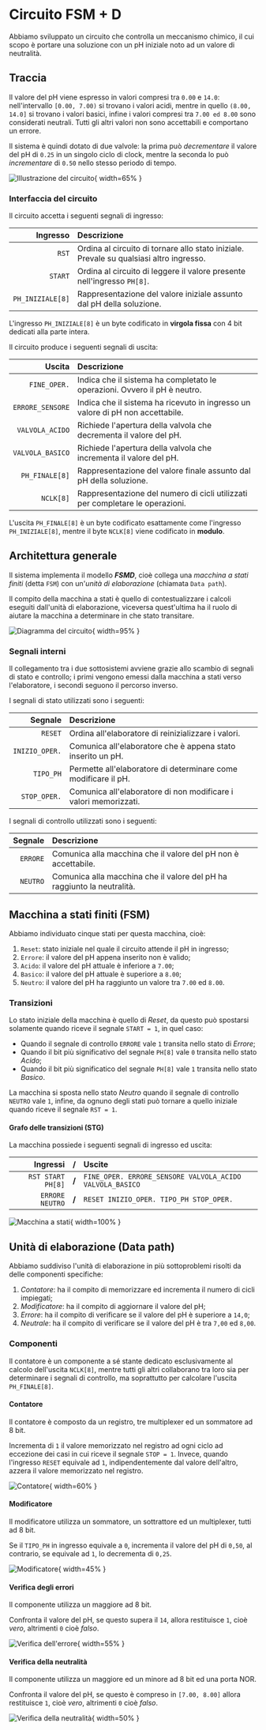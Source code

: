 # Circuito FSM + D

Abbiamo sviluppato un circuito che controlla un meccanismo chimico, il cui scopo è portare una soluzione con un pH iniziale noto ad un valore di neutralità.

## Traccia

Il valore del pH viene espresso in valori compresi tra `0.00` e `14.0`: nell'intervallo `[0.00, 7.00)` si trovano i valori acidi, mentre in quello `(8.00, 14.0]` si trovano i valori basici, infine i valori compresi tra `7.00 ed 8.00` sono considerati neutrali. Tutti gli altri valori non sono accettabili e comportano un errore.

Il sistema è quindi dotato di due valvole: la prima può *decrementare* il valore del pH di `0.25` in un singolo ciclo di clock, mentre la seconda lo può *incrementare* di `0.50` nello stesso periodo di tempo.

![Illustrazione del circuito](./img/abstract-system.jpg "Illustrazione astratta del sistema."){ width=65% }

### Interfaccia del circuito

Il circuito accetta i seguenti segnali di ingresso:

| **Ingresso**          | **Descrizione**                                                                         |
| --------------------: | :-------------------------------------------------------------------------------------- |
| `RST`                 | Ordina al circuito di tornare allo stato iniziale. Prevale su qualsiasi altro ingresso. |
| `START`               | Ordina al circuito di leggere il valore presente nell'ingresso `PH[8]`.                 |
| `PH_INIZIALE[8]`      | Rappresentazione del valore iniziale assunto dal pH della soluzione.                    |

L'ingresso `PH_INIZIALE[8]` è un byte codificato in **virgola fissa** con 4 bit dedicati alla parte intera.

Il circuito produce i seguenti segnali di uscita:

| **Uscita**            | **Descrizione**                                                                         |
| --------------------: | :-------------------------------------------------------------------------------------- |
| `FINE_OPER.`          | Indica che il sistema ha completato le operazioni. Ovvero il pH è neutro.               |
| `ERRORE_SENSORE`      | Indica che il sistema ha ricevuto in ingresso un valore di pH non accettabile.          |
| `VALVOLA_ACIDO`       | Richiede l'apertura della valvola che decrementa il valore del pH.                      |
| `VALVOLA_BASICO`      | Richiede l'apertura della valvola che incrementa il valore del pH.                      |
| `PH_FINALE[8]`        | Rappresentazione del valore finale assunto dal pH della soluzione.                      |
| `NCLK[8]`             | Rappresentazione del numero di cicli utilizzati per completare le operazioni.           |

L'uscita `PH_FINALE[8]` è un byte codificato esattamente come l'ingresso `PH_INIZIALE[8]`, mentre il byte `NCLK[8]` viene codificato in **modulo**.

## Architettura generale

Il sistema implementa il modello ***FSMD***, cioè collega una *macchina a stati finiti* (detta `FSM`) con un'*unità di elaborazione* (chiamata `Data path`).

Il compito della macchina a stati è quello di contestualizzare i calcoli eseguiti dall'unità di elaborazione, viceversa quest'ultima ha il ruolo di aiutare la macchina a determinare in che stato transitare.

![Diagramma del circuito](./img/abstract-circuit.jpg "Diagramma astratto del circuito"){ width=95% }

### Segnali interni

Il collegamento tra i due sottosistemi avviene grazie allo scambio di segnali di stato e controllo; i primi vengono emessi dalla macchina a stati verso l'elaboratore, i secondi seguono il percorso inverso.

I segnali di stato utilizzati sono i seguenti:

| **Segnale**           | **Descrizione**                                                                         |
| --------------------: | :-------------------------------------------------------------------------------------- |
| `RESET`               | Ordina all'elaboratore di reinizializzare i valori.                                     |
| `INIZIO_OPER.`        | Comunica all'elaboratore che è appena stato inserito un pH.                             |
| `TIPO_PH`             | Permette all'elaboratore di determinare come modificare il pH.                          |
| `STOP_OPER.`          | Comunica all'elaboratore di non modificare i valori memorizzati.                        |

I segnali di controllo utilizzati sono i seguenti:

| **Segnale**           | **Descrizione**                                                                         |
| --------------------: | :-------------------------------------------------------------------------------------- |
| `ERRORE`              | Comunica alla macchina che il valore del pH non è accettabile.                          |
| `NEUTRO`              | Comunica alla macchina che il valore del pH ha raggiunto la neutralità.                 |

## Macchina a stati finiti (FSM)

Abbiamo individuato cinque stati per questa macchina, cioè:

1. `Reset`: stato iniziale nel quale il circuito attende il pH in ingresso;
2. `Errore`: il valore del pH appena inserito non è valido;
3. `Acido`: il valore del pH attuale è inferiore a `7.00`;
4. `Basico`: il valore del pH attuale è superiore a `8.00`;
5. `Neutro`: il valore del pH ha raggiunto un valore tra `7.00` ed `8.00`.

### Transizioni

Lo stato iniziale della macchina è quello di *Reset*, da questo può spostarsi solamente quando riceve il segnale `START = 1`, in quel caso:

- Quando il segnale di controllo `ERRORE` vale `1` transita nello stato di *Errore*;
- Quando il bit più significativo del segnale `PH[8]` vale `0` transita nello stato *Acido*;
- Quando il bit più significatico del segnale `PH[8]` vale `1` transita nello stato *Basico*.

La macchina si sposta nello stato *Neutro* quando il segnale di controllo `NEUTRO` vale `1`, infine, da ognuno degli stati può tornare a quello iniziale quando riceve il segnale `RST = 1`.

#### Grafo delle transizioni (STG)

La macchina possiede i seguenti segnali di ingresso ed uscita:

| **Ingressi**      | **/** | **Uscite**                                               |
| ----------------: | ----- | :------------------------------------------------------- |
| `RST START PH[8]` | **/** | `FINE_OPER. ERRORE_SENSORE VALVOLA_ACIDO VALVOLA_BASICO` |
| `ERRORE NEUTRO`   | **/** | `RESET INIZIO_OPER. TIPO_PH STOP_OPER.`                  |

![Macchina a stati](./img/state-machine.svg "Macchina a stati finiti"){ width=100% }

## Unità di elaborazione (Data path)

Abbiamo suddiviso l'unità di elaborazione in più sottoproblemi risolti da delle componenti specifiche:

1. *Contatore*: ha il compito di memorizzare ed incrementa il numero di cicli impiegati;
2. *Modificatore*: ha il compito di aggiornare il valore del pH;
3. *Errore*: ha il compito di verificare se il valore del pH è superiore a `14,0`;
4. *Neutrale*: ha il compito di verificare se il valore del pH è tra `7,00` ed `8,00`.

### Componenti

Il contatore è un componente a sé stante dedicato esclusivamente al calcolo dell'uscita `NCLK[8]`, mentre tutti gli altri collaborano tra loro sia per determinare i segnali di controllo, ma soprattutto per calcolare l'uscita `PH_FINALE[8]`.

#### Contatore

Il contatore è composto da un registro, tre multiplexer ed un sommatore ad 8 bit.

Incrementa di `1` il valore memorizzato nel registro ad ogni ciclo ad eccezione dei casi in cui riceve il segnale `STOP = 1`. Invece, quando l'ingresso `RESET` equivale ad `1`, indipendentemente dal valore dell'altro, azzera il valore memorizzato nel registro.

![Contatore](img/components/counter.svg "Contatore"){ width=60% }

#### Modificatore

Il modificatore utilizza un sommatore, un sottrattore ed un multiplexer, tutti ad 8 bit.

Se il `TIPO_PH` in ingresso equivale a `0`, incrementa il valore del pH di `0,50`, al contrario, se equivale ad `1`, lo decrementa di `0,25`.

![Modificatore](./img/components/modifier.svg "Modificatore"){ width=45% }

#### Verifica degli errori

Il componente utilizza un maggiore ad 8 bit.

Confronta il valore del pH, se questo supera il `14`, allora restituisce `1`, cioè *vero*, altrimenti `0` cioè *falso*.

![Verifica dell'errore](./img/components/error.jpg "Errore"){ width=55% }

#### Verifica della neutralità

Il componente utilizza un maggiore ed un minore ad 8 bit ed una porta NOR.

Confronta il valore del pH, se questo è compreso in `[7.00, 8.00]` allora restituisce `1`, cioè *vero*, altrimenti `0` cioè *falso*.

![Verifica della neutralità](./img/components/neutral.jpg "Neutrale"){ width=50% }

<!-- ### Corpo completo

È il vero e proprio elaboratore che utilizza gli altri componenti, due registri ad 8 bit e quattro multiplexer a 2 ingressi a 8 bit.

Il circuito riceve in ingresso il valore del pH non appena rileva la combinazione `RESET = 0, INIZIO_OPERAZIONE = 1`, in seguito:

- verifica se il valore è accettabile tramite il componente *Errore*;
- se il segnale `FINE_OPERAZIONE` equivale ad `1` restituisce il pH, altrimenti un byte di valore `0`;
- memorizza il valore nel registro sottostante.

Nei cicli successivi, se non sopraggiunge il segnale `RESET = 1`, il modificatore legge il valore memorizzato e lo modifica in base al `TIPO_PH`; infine  -->

<!-- Nei cicli di clock successivi tale valore viene aggiornato dal modificatore in base al `TIPO_PH`, a quel punto il multiplexer successivo:

- se il segnale `STOP_OPERAZIONE` equivale a `0` restituisce il valore aggiornato;
- se il segnale `STOP_OPERAZIONE` equivale ad `1` restituisce il valore memorizzato.

Infine viene verificato  -->

<!-- Il circuito prende in input il valore del pH solo quando riceve la combinazione `INIZIO_OPERAZIONE = 1` e `RESET = 0`, mentre se abbiamo `INIZIO_OPERAZIONE = 0` e `RESET = 0` prende il valore risultante dal multiplexer che seleziona fra il valore del registro e il risultato del *Modifier*, se invece abbiamo `RESET = 1` il circuito si resetta.

Dopo aver preso il valore in input e averlo salvato in un registro, il circuito lo passa al *Modifier* che in base al `TIPO_PH` sceglie se prendere il risultato della somma con `TIPO_PH = 0`, cioè *acido* oppure quello della sottrazione `TIPO_PH = 1`,cioè *basico*.

Il risultato viene filtrato da un multiplexer che in base a `STOP_OPERAZIONE` sceglie se tenere il valore del registo oppure aggiornarlo. L'uscita del multiplexer si dirama per andare da Neutral che effettua il controllo e restituisce `CONTROLLO_NEUTRO` mentre l'altra diramazione entra nel multiplexer di `INIZIO_OPERAZIONE`.

L'uscita del circuito è collocata tra l'uscita del multiplexer del reset e l'ingresso del registro, essa è filtrata da un multiplexer che in base al valore di `STOP_OPERAZIONE` se vale `0` l'uscita è `0`, invece se vale `1` l'uscita è quella del multiplexer del reset. -->

<!-- ![Data path](./img/DATA-PATH.jpg "Data path"){ width=100% } -->

<!-- IMMMAGINE DATAPATH COMPLETO CON COMPONENTI --:>
<!-- IMMMAGINE DATAPATH COMPLETO --:>

## Alcune simulazioni

<!-- SIMULAZIONI --:>

## Statistiche

### Prima dell'ottimizzazione

Le statistiche del circuito prima dell'ottimizzazione per area sono:

```js
FSM             pi=12   po= 8   nodes= 11       latches= 3
lits(sop)= 144  #states(STG)=   5
```

```js
DATAPATH        pi=12   po=18   nodes=165       latches=17
lits(sop)= 881
```

```js
FSMD            pi=10   po=20   nodes=174       latches=17
lits(sop)= 881
```

Dove:

- `pi` è il numero degli input.
- `po` è il numero degli output.
- `nodes` è il numero di nodi.
- `latches` è il numero di registri.
- `lits(sop)` è il numero dei letterali.

### Dopo l'ottimizzazione

Per covertire la FSM in un circuito abbiamo utilizzato i seguenti comandi:

```sh
state_minimize stamina
state_assign jedi

stg_to_network
```

> Il numero degli stati è rimasto identico nonostante l'esecuzione del comando `state_minimize stamina`.

Dopo aver convertito la FSM, abbiamo ottimizzato tutte le parti del circuito ripetendo il comando `source script.rugged` finché non ha raggiunto il miglior risultato possibile, infine abbiamo eseguito l'istruzione `fx` per ridurre ulteriormente il numero dei letterali.

Le statistiche del circuito dopo l'ottimizzazione per area sono:

```js
FSM             pi=12   po= 8   nodes= 10       latches= 3
lits(sop)=  47  #states(STG)=   5
```

```js
DATAPATH        pi=12   po=18   nodes= 49       latches=17
lits(sop)= 244
```

```js
FSMD            pi=10   po=20   nodes= 55       latches=20
lits(sop)= 295
```

## Mappatura tecnologica

Dopo l'otimizzazione del circuito si deve eseguire la mappatura tecnologica che consiste nell'associare a ogni componente la sua rappresentazione reale.

Il circuito mappato ha le seguenti statistiche:

```sh
>>> before removing serial inverters <<<
# of outputs:          40
total gate area:       6480.00
maximum arrival time: (37.00,37.00)
maximum po slack:     (-11.40,-11.40)
minimum po slack:     (-37.00,-37.00)
total neg slack:      (-986.20,-986.20)
# of failing outputs:  40
>>> before removing parallel inverters <<<
# of outputs:          40
total gate area:       6384.00
maximum arrival time: (35.80,35.80)
maximum po slack:     (-11.40,-11.40)
minimum po slack:     (-35.80,-35.80)
total neg slack:      (-971.80,-971.80)
# of failing outputs:  40
# of outputs:          40
total gate area:       5968.00
maximum arrival time: (35.60,35.60)
maximum po slack:     (-11.40,-11.40)
minimum po slack:     (-35.60,-35.60)
total neg slack:      (-957.60,-957.60)
# of failing outputs:  40
```

Il **total gate area (area)** è `5968.00` mentre l'**arrival time (cammino critico)** è `35.60`.

## La descrizione delle scelte progettuali

Durante l'implementazione del progetto abbiamo fatto le seguenti scelte progettuali:

1. Per controllare se il pH è acido oppure basico sfruttiamo il bit più significativo, se esso è a 0 allora è acido se è a 1 allora è basico. Questo comprenderebbe che anche i valori neutri vengono assegnati a uno dei due tipi, per risolvere il problema abbiamo messo un controllore di neutralità nel DATA-PATH in modo tale che il esso comunichi alla FSM di cambiare stato da ***Acido*** o ***Basico*** a ***Neutro***.

1. Per controllare l'errore abbiamo aggiunto un componente al DATA-PATH che restituisce uno se e solo se è presente un errore (pH > 14) in questo modo la FSM cambia stato da ***Reset*** a ***Errore***.

1. Per semplificare la scrittura e la lettura dei componenti in formato `blif` abbiamo suddiviso il DATA-PATH in più pezzi (`error.blif`, `modifier.blif`, `neutral.blif`, `counter.blif`) che poi abbiamo utilizzato tramite i `subckt` e i `search`.

1. Abbiamo aggiunto un registro per `TIPO_PH` essendo che senza di esso si andrebbe a creare un **network cycle**.

-->
